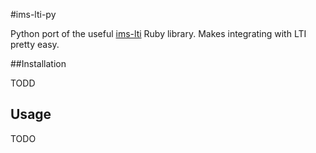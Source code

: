 #ims-lti-py

Python port of the useful [ims-lti](https://github.com/instructure/ims-lti) Ruby library. Makes integrating with LTI pretty easy.

##Installation

TODD

## Usage

TODO
